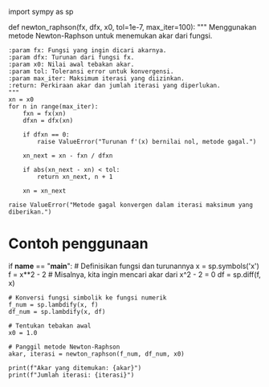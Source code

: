 import sympy as sp

def newton_raphson(fx, dfx, x0, tol=1e-7, max_iter=100):
    """
    Menggunakan metode Newton-Raphson untuk menemukan akar dari fungsi.
    
    :param fx: Fungsi yang ingin dicari akarnya.
    :param dfx: Turunan dari fungsi fx.
    :param x0: Nilai awal tebakan akar.
    :param tol: Toleransi error untuk konvergensi.
    :param max_iter: Maksimum iterasi yang diizinkan.
    :return: Perkiraan akar dan jumlah iterasi yang diperlukan.
    """
    xn = x0
    for n in range(max_iter):
        fxn = fx(xn)
        dfxn = dfx(xn)
        
        if dfxn == 0:
            raise ValueError("Turunan f'(x) bernilai nol, metode gagal.")
        
        xn_next = xn - fxn / dfxn
        
        if abs(xn_next - xn) < tol:
            return xn_next, n + 1
        
        xn = xn_next
    
    raise ValueError("Metode gagal konvergen dalam iterasi maksimum yang diberikan.")

# Contoh penggunaan
if __name__ == "__main__":
    # Definisikan fungsi dan turunannya
    x = sp.symbols('x')
    f = x**2 - 2  # Misalnya, kita ingin mencari akar dari x^2 - 2 = 0
    df = sp.diff(f, x)
    
    # Konversi fungsi simbolik ke fungsi numerik
    f_num = sp.lambdify(x, f)
    df_num = sp.lambdify(x, df)
    
    # Tentukan tebakan awal
    x0 = 1.0
    
    # Panggil metode Newton-Raphson
    akar, iterasi = newton_raphson(f_num, df_num, x0)
    
    print(f"Akar yang ditemukan: {akar}")
    print(f"Jumlah iterasi: {iterasi}")

